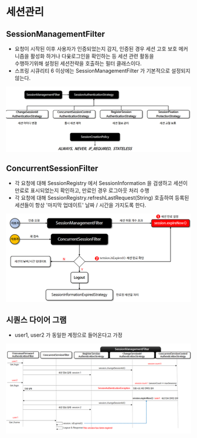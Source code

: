 # 세션관리

## SessionManagementFilter
- 요청이 시작된 이후 사용자가 인증되었는지 감지, 인증된 경우 세션 고호 보호 메커니즘을 활성화 하거나 다웆로그인을 확인하는 등 세션 관련 활동을   
수행하기위해 설정된 세션전략을 호출하는 필터 클래스이다.
- 스프링 시큐리티 6 이상에는 SessionManagementFilter 가 기본적으로 설정되지 않는다.   

![img](/img/sessionManagementFilter.png)

## ConcurrentSessionFilter
- 각 요청에 대해 SessionRegistry 에서 SessionInformation 을 검생하고 세션이 만료로 표시되었는지 확인하고, 만료인 경우 로그아웃 처리 수행
- 각 요청에 대해 SessionRegistry.refreshLastRequest(String) 호출하여 등록된 세션들이 항상 '마지막 업데이트' 날짜 / 시간을 가지도록 한다.

![img](/img/concurrent.png)

## 시퀀스 다이어 그램
- user1, user2 가 동일한 계정으로 들어온다고 가정

![img](/img/sequence.png)

